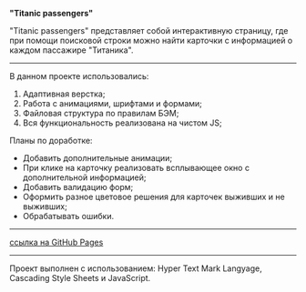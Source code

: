 **"Titanic passengers"**

 "Titanic passengers" представляет собой интерактивную страницу, где при помощи поисковой строки можно найти карточки с информацией о каждом пассажире "Титаника".

---

 В данном проекте использовались: 

 1. Адаптивная верстка;
 2. Работа с анимациями, шрифтами и формами;
 3. Файловая структура по правилам БЭМ;
 4. Вся функциональность реализована на чистом JS;

 Планы по доработке:

 - Добавить дополнительные анимации;
 - При клике на карточку реализовать всплывающее окно с дополнительной информацией;
 - Добавить валидацию форм;
 - Оформить разное цветовое решения для карточек выживших и не выживших;
 - Обрабатывать ошибки.

---

 [ссылка на GitHub Pages](https://bukingemskiy.github.io/Titanic-passengers/)

---

 Проект выполнен с использованием: Hyper Text Mark Langyage, Cascading Style Sheets и JavaScript.
